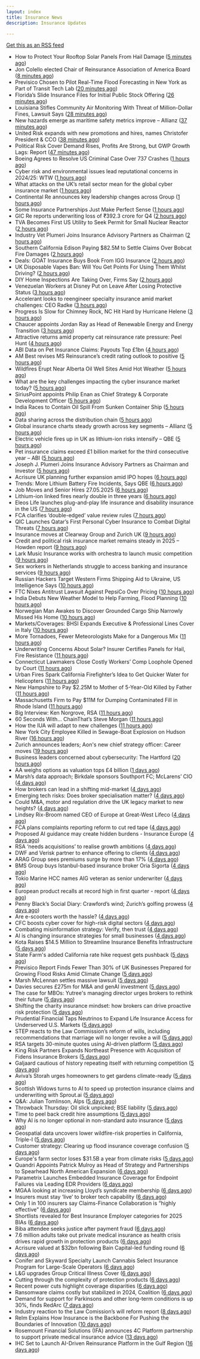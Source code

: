 ```yaml
---
layout: index
title: Insurance News
description: Insurance Updates

---
```


[Get this as an RSS feed](/insurance.rss)

<!-- news_marker starts -->
- How to Protect Your Rooftop Solar Panels From Hail Damage ([5 minutes ago](https://www.insurancejournal.com/news/southcentral/2025/05/27/825200.htm))
- Jon Colello elected Chair of Reinsurance Association of America Board ([8 minutes ago](https://www.reinsurancene.ws/jon-colello-elected-chair-of-reinsurance-association-of-america-board/))
- Previsico Chosen to Pilot Real-Time Flood Forecasting in New York as Part of Transit Tech Lab ([20 minutes ago](https://www.insurtechinsights.com/previsico-chosen-to-pilot-real-time-flood-forecasting-in-new-york-as-part-of-transit-tech-lab/))
- Florida’s Slide Insurance Files for Initial Public Stock Offering ([26 minutes ago](https://www.insurancejournal.com/news/southeast/2025/05/27/825191.htm))
- Louisiana Stifles Community Air Monitoring With Threat of Million-Dollar Fines, Lawsuit Says ([28 minutes ago](https://www.insurancejournal.com/news/southcentral/2025/05/27/825195.htm))
- New hazards emerge as maritime safety metrics improve – Allianz ([37 minutes ago](https://www.insurancebusinessmag.com/uk/news/marine/new-hazards-emerge-as-maritime-safety-metrics-improve--allianz-537061.aspx))
- United Risk expands with new promotions and hires, names Christofer President & CCO ([38 minutes ago](https://www.reinsurancene.ws/united-risk-expands-with-new-promotions-and-hires-names-christofer-president-cco/))
- Political Risk Cover Demand Rises, Profits Are Strong, but GWP Growth Lags: Report ([47 minutes ago](https://www.insurancejournal.com/news/international/2025/05/27/825128.htm))
- Boeing Agrees to Resolve US Criminal Case Over 737 Crashes ([1 hours ago](https://www.insurancejournal.com/news/national/2025/05/27/825174.htm))
- Cyber risk and environmental issues lead reputational concerns in 2024/25: WTW ([1 hours ago](https://www.reinsurancene.ws/cyber-risk-and-environmental-issues-lead-reputational-concerns-in-2024-25-wtw/))
- What attacks on the UK’s retail sector mean for the global cyber insurance market ([1 hours ago](https://www.insurancebusinessmag.com/uk/news/breaking-news/what-attacks-on-the-uks-retail-sector-mean-for-the-global-cyber-insurance-market-537050.aspx))
- Continental Re announces key leadership changes across Group ([1 hours ago](https://www.reinsurancene.ws/continental-re-announces-key-leadership-changes-across-group/))
- Some Insurance Partnerships Just Make Perfect Sense ([1 hours ago](https://insurance-edge.net/2025/05/27/some-insurance-partnerships-just-make-perfect-sense/))
- GIC Re reports underwriting loss of ₹392.3 crore for Q4 ([2 hours ago](https://www.reinsurancene.ws/gic-re-reports-underwriting-loss-of-%e2%82%b9392-3-crore-for-q4/))
- TVA Becomes First US Utility to Seek Permit for Small Nuclear Reactor ([2 hours ago](https://www.insurancejournal.com/news/southeast/2025/05/27/825158.htm))
- Industry Vet Plumeri Joins Insurance Advisory Partners as Chairman ([2 hours ago](https://www.insurancejournal.com/news/national/2025/05/27/825131.htm))
- Southern California Edison Paying $82.5M to Settle Claims Over Bobcat Fire Damages ([2 hours ago](https://www.insurancejournal.com/news/west/2025/05/27/825153.htm))
- Deals: GOAT Insurance Buys Book From IGG Insurance ([2 hours ago](https://insurance-edge.net/2025/05/27/deals-goat-insurance-buys-book-from-igg-insurance/))
- UK Disposable Vapes Ban: Will You Get Points For Using Them Whilst Driving? ([2 hours ago](https://insurance-edge.net/2025/05/27/uk-disposable-vapes-ban-will-you-get-points-for-using-them-whilst-driving/))
- DIY Home Inspections Are Taking Over, Firms Say ([2 hours ago](https://www.insurancejournal.com/news/national/2025/05/27/824890.htm))
- Venezuelan Workers at Disney Put on Leave After Losing Protective Status ([3 hours ago](https://www.insurancejournal.com/news/southeast/2025/05/27/825133.htm))
- Accelerant looks to reengineer specialty insurance amid market challenges: CEO Radke ([3 hours ago](https://www.reinsurancene.ws/accelerant-looks-to-reengineer-specialty-insurance-amid-market-challenges-ceo-radke/))
- Progress Is Slow for Chimney Rock, NC Hit Hard by Hurricane Helene ([3 hours ago](https://www.insurancejournal.com/news/southeast/2025/05/27/825125.htm))
- Chaucer appoints Jordan Ray as Head of Renewable Energy and Energy Transition ([3 hours ago](https://www.reinsurancene.ws/chaucer-appoints-jordan-ray-as-head-of-renewable-energy-and-energy-transition/))
- Attractive returns amid property cat reinsurance rate pressure: Peel Hunt ([4 hours ago](https://www.reinsurancene.ws/attractive-returns-amid-property-cat-reinsurance-rate-pressure-peel-hunt/))
- ABI Data on Pet Insurance Claims: Payouts Top £1bn ([4 hours ago](https://insurance-edge.net/2025/05/27/abi-data-on-pet-insurance-claims-payouts-top-1bn/))
- AM Best revises MS Reinsurance’s credit rating outlook to positive ([5 hours ago](https://www.reinsurancene.ws/am-best-revises-ms-reinsurances-credit-rating-outlook-to-positive/))
- Wildfires Erupt Near Alberta Oil Well Sites Amid Hot Weather ([5 hours ago](https://www.insurancejournal.com/news/international/2025/05/27/825114.htm))
- What are the key challenges impacting the cyber insurance market today? ([5 hours ago](https://www.insurancebusinessmag.com/uk/news/cyber/what-are-the-key-challenges-impacting-the-cyber-insurance-market-today-536998.aspx))
- SiriusPoint appoints Philip Enan as Chief Strategy & Corporate Development Officer ([5 hours ago](https://www.reinsurancene.ws/siriuspoint-appoints-philip-enan-as-chief-strategy-corporate-development-officer/))
- India Races to Contain Oil Spill From Sunken Container Ship ([5 hours ago](https://www.insurancejournal.com/news/international/2025/05/27/825061.htm))
- Data sharing across the distribution chain ([5 hours ago](https://www.insurancebusinessmag.com/uk/news/breaking-news/data-sharing-across-the-distribution-chain-536997.aspx))
- Global insurance charts steady growth across key segments – Allianz ([5 hours ago](https://www.insurancebusinessmag.com/uk/news/breaking-news/global-insurance-charts-steady-growth-across-key-segments--allianz-536991.aspx))
- Electric vehicle fires up in UK as lithium-ion risks intensify – QBE ([5 hours ago](https://www.insurancebusinessmag.com/uk/news/auto-motor/electric-vehicle-fires-up-in-uk-as-lithiumion-risks-intensify--qbe-536990.aspx))
- Pet insurance claims exceed £1 billion market for the third consecutive year – ABI ([5 hours ago](https://www.insurancebusinessmag.com/uk/news/breaking-news/pet-insurance-claims-exceed-1-billion-market-for-the-third-consecutive-year--abi-536999.aspx))
- Joseph J. Plumeri Joins Insurance Advisory Partners as Chairman and Investor ([5 hours ago](https://www.insurtechinsights.com/joseph-j-plumeri-joins-insurance-advisory-partners-as-chairman-and-investor/))
- Acrisure UK planning further expansion amid IPO hopes ([6 hours ago](https://www.postonline.co.uk/news/7957733/acrisure-uk-planning-further-expansion-amid-ipo-hopes))
- Trends: More Lithium Battery Fire Incidents, Says QBE ([6 hours ago](https://insurance-edge.net/2025/05/27/trends-more-lithium-battery-fire-incidents-says-qbe/))
- Job Moves and Senior Hires 27.05.2025 ([6 hours ago](https://insurance-edge.net/2025/05/27/job-moves-and-senior-hires-27-05-2025/))
- Lithium-ion linked fires nearly double in three years ([6 hours ago](https://www.postonline.co.uk/personal/7957821/lithium-ion-linked-fires-nearly-double-in-three-years))
- Eleos Life launches plug-and-play life insurance and disability insurance in the US ([7 hours ago](https://ifamagazine.com/eleos-life-launches-plug-and-play-life-insurance-and-disability-insurance-in-the-us/))
- FCA clarifies ‘double-edged’ value review rules ([7 hours ago](https://www.postonline.co.uk/regulation/7957818/fca-clarifies-%E2%80%98double-edged%E2%80%99-value-review-rules))
- QIC Launches Qatar’s First Personal Cyber Insurance to Combat Digital Threats ([7 hours ago](https://www.insurtechinsights.com/qic-launches-qatars-first-personal-cyber-insurance-to-combat-digital-threats/))
- Insurance moves at Clearway Group and Zurich UK ([9 hours ago](https://www.insurancebusinessmag.com/uk/news/breaking-news/insurance-moves-at-clearway-group-and-zurich-uk-536969.aspx))
- Credit and political risk insurance market remains steady in 2025 – Howden report ([9 hours ago](https://www.insurancebusinessmag.com/uk/news/breaking-news/credit-and-political-risk-insurance-market-remains-steady-in-2025--howden-report-536968.aspx))
- Lark Music Insurance works with orchestra to launch music competition ([9 hours ago](https://www.insurancebusinessmag.com/uk/news/breaking-news/lark-music-insurance-works-with-orchestra-to-launch-music-competition-536967.aspx))
- Sex workers in Netherlands struggle to access banking and insurance services ([9 hours ago](https://www.insurancebusinessmag.com/uk/news/breaking-news/sex-workers-in-netherlands-struggle-to-access-banking-and-insurance-services-536966.aspx))
- Russian Hackers Target Western Firms Shipping Aid to Ukraine, US Intelligence Says ([10 hours ago](https://www.insurancejournal.com/news/national/2025/05/27/825073.htm))
- FTC Nixes Antitrust Lawsuit Against PepsiCo Over Pricing ([10 hours ago](https://www.insurancejournal.com/news/national/2025/05/27/825066.htm))
- India Debuts New Weather Model to Help Farming, Flood Planning ([10 hours ago](https://www.insurancejournal.com/news/international/2025/05/27/825049.htm))
- Norwegian Man Awakes to Discover Grounded Cargo Ship Narrowly Missed His Home ([10 hours ago](https://www.insurancejournal.com/news/international/2025/05/27/825052.htm))
- Markets/Coverages: BHSI Expands Executive & Professional Lines Cover in Italy ([10 hours ago](https://www.insurancejournal.com/news/international/2025/05/27/825058.htm))
- More Tornadoes, Fewer Meteorologists Make for a Dangerous Mix ([11 hours ago](https://www.insurancejournal.com/news/national/2025/05/27/825070.htm))
- Underwriting Concerns About Solar? Insurer Certifies Panels for Hail, Fire Resistance ([11 hours ago](https://www.insurancejournal.com/news/southeast/2025/05/27/825032.htm))
- Connecticut Lawmakers Close Costly Workers’ Comp Loophole Opened by Court ([11 hours ago](https://www.insurancejournal.com/news/east/2025/05/27/825084.htm))
- Urban Fires Spark California Firefighter’s Idea to Get Quicker Water for Helicopters ([11 hours ago](https://www.insurancejournal.com/news/west/2025/05/27/825010.htm))
- New Hampshire to Pay $2.25M to Mother of 5-Year-Old Killed by Father ([11 hours ago](https://www.insurancejournal.com/news/east/2025/05/27/825081.htm))
- Massachusetts Firm to Pay $11M for Dumping Contaminated Fill in Rhode Island ([11 hours ago](https://www.insurancejournal.com/news/east/2025/05/27/825091.htm))
- Big Interview: Ken Norgrove, RSA ([11 hours ago](https://www.postonline.co.uk/commercial/7957757/big-interview-ken-norgrove-rsa))
- 60 Seconds With... ChainThat’s Steve Morgan ([11 hours ago](https://www.postonline.co.uk/technology/7957440/60-seconds-with-chainthat%E2%80%99s-steve-morgan))
- How the IUA will adapt to new challenges ([11 hours ago](https://www.postonline.co.uk/lloyd%E2%80%99slondon/7957817/how-the-iua-will-adapt-to-new-challenges))
- New York City Employee Killed in Sewage-Boat Explosion on Hudson River ([16 hours ago](https://www.insurancejournal.com/news/east/2025/05/26/825077.htm))
- Zurich announces leaders; Aon's new chief strategy officer: Career moves ([19 hours ago](https://www.dig-in.com/news/zurichs-leaders-aons-chief-strategy-officer-career-moves))
- Business leaders concerned about cybersecurity: The Hartford ([20 hours ago](https://www.dig-in.com/news/business-leaders-concerned-about-cybersecurity-the-hartford))
- AA weighs options as valuation tops £4 billion ([1 days ago](https://www.insurancebusinessmag.com/uk/news/auto-motor/aa-weighs-options-as-valuation-tops-4-billion-536849.aspx))
- Marsh’s data approach; Birkdale sponsors Southport FC; McLarens’ CIO ([4 days ago](https://www.postonline.co.uk/news/7957810/marsh%E2%80%99s-data-approach-birkdale-sponsors-southport-fc-mclarens%E2%80%99-cio))
- How brokers can lead in a shifting mid-market ([4 days ago](https://www.insurancebusinessmag.com/uk/news/breaking-news/how-brokers-can-lead-in-a-shifting-midmarket-536720.aspx))
- Emerging tech risks: Does broker specialisation matter? ([4 days ago](https://www.insurancebusinessmag.com/uk/news/technology/emerging-tech-risks-does-broker-specialisation-matter-536719.aspx))
- Could M&A, motor and regulation drive the UK legacy market to new heights? ([4 days ago](https://www.postonline.co.uk/reinsurance/7957816/could-ma-motor-and-regulation-drive-the-uk-legacy-market-to-new-heights))
- Lindsey Rix-Broom named CEO of Europe at Great-West Lifeco ([4 days ago](https://www.insurancebusinessmag.com/uk/news/life-insurance/lindsey-rixbroom-named-ceo-of-europe-at-greatwest-lifeco-536718.aspx))
- FCA plans complaints reporting reform to cut red tape ([4 days ago](https://www.insurancebusinessmag.com/uk/news/breaking-news/fca-plans-complaints-reporting-reform-to-cut-red-tape-536717.aspx))
- Proposed AI guidance may create hidden burdens - Insurance Europe ([4 days ago](https://www.insurancebusinessmag.com/uk/news/technology/proposed-ai-guidance-may-create-hidden-burdens--insurance-europe-536716.aspx))
- RSA ‘needs acquisitions’ to realise growth ambitions ([4 days ago](https://www.postonline.co.uk/news/7957807/rsa-%E2%80%98needs-acquisitions%E2%80%99-to-realise-growth-ambitions))
- DWF and Verisk partner to enhance offering to clients ([4 days ago](https://www.postonline.co.uk/news/7957815/dwf-and-verisk-partner-to-enhance-offering-to-clients))
- ARAG Group sees premiums surge by more than 17% ([4 days ago](https://www.insurancebusinessmag.com/uk/news/breaking-news/arag-group-sees-premiums-surge-by-more-than-17-536693.aspx))
- BMS Group buys Istanbul-based insurance broker Oria Sigorta ([4 days ago](https://www.insurancebusinessmag.com/uk/news/breaking-news/bms-group-buys-istanbulbased-insurance-broker-oria-sigorta-536691.aspx))
- Tokio Marine HCC names AIG veteran as senior underwriter ([4 days ago](https://www.insurancebusinessmag.com/uk/news/professional-liability/tokio-marine-hcc-names-aig-veteran-as-senior-underwriter-536690.aspx))
- European product recalls at record high in first quarter - report ([4 days ago](https://www.insurancebusinessmag.com/uk/news/breaking-news/european-product-recalls-at-record-high-in-first-quarter--report-536689.aspx))
- Penny Black’s Social Diary: Crawford’s wind; Zurich’s golfing prowess ([4 days ago](https://www.postonline.co.uk/people/7957569/penny-black%E2%80%99s-social-diary-crawford%E2%80%99s-wind-zurich%E2%80%99s-golfing-prowess))
- Are e-scooters worth the hassle? ([4 days ago](https://www.postonline.co.uk/regulation/7957744/are-e-scooters-worth-the-hassle))
- CFC boosts cyber cover for high-risk digital sectors ([4 days ago](https://www.insurancebusinessmag.com/uk/news/cyber/cfc-boosts-cyber-cover-for-highrisk-digital-sectors-536652.aspx))
- Combating misinformation strategy: Verify, then trust ([4 days ago](https://www.dig-in.com/opinion/strategies-for-fighting-misinformation))
- AI is changing insurance strategies for small businesses ([4 days ago](https://www.dig-in.com/opinion/ai-is-changing-insurance-strategies-for-small-businesses))
- Kota Raises $14.5 Million to Streamline Insurance Benefits Infrastructure ([5 days ago](https://www.insurtechinsights.com/kota-raises-14-5-million-to-streamline-insurance-benefits-infrastructure/))
- State Farm's added California rate hike request gets pushback ([5 days ago](https://www.dig-in.com/news/state-farms-added-california-rate-hike-gets-pushback))
- Previsico Report Finds Fewer Than 30% of UK Businesses Prepared for Growing Flood Risks Amid Climate Change ([5 days ago](https://www.insurtechinsights.com/previsico-report-finds-fewer-than-30-of-uk-businesses-prepared-for-growing-flood-risks-amid-climate-change/))
- Marsh McLennan settles massive lawsuit ([5 days ago](https://www.insurancebusinessmag.com/uk/news/legal-insights/marsh-mclennan-settles-massive-lawsuit-536579.aspx))
- Davies secures £275m for M&A and genAI investment ([5 days ago](https://www.postonline.co.uk/claims/7957808/davies-secures-%C2%A3275m-for-ma-and-genai-investment))
- The case for MBOs: Yutree's managing director urges brokers to rethink their future ([5 days ago](https://www.insurancebusinessmag.com/uk/news/business-resilience/the-case-for-mbos-yutrees-managing-director-urges-brokers-to-rethink-their-future-536561.aspx))
- Shifting the charity insurance mindset: how brokers can drive proactive risk protection ([5 days ago](https://www.insurancebusinessmag.com/uk/news/non-profits/shifting-the-charity-insurance-mindset-how-brokers-can-drive-proactive-risk-protection-536560.aspx))
- Prudential Financial Taps Neutrinos to Expand Life Insurance Access for Underserved U.S. Markets ([5 days ago](https://www.insurtechinsights.com/prudential-financial-taps-neutrinos-to-expand-life-insurance-access-for-underserved-u-s-markets/))
- STEP reacts to the Law Commission’s reform of wills, including recommendations that marriage will no longer revoke a will ([5 days ago](https://ifamagazine.com/step-reacts-to-the-law-commissions-reform-of-wills-including-recommendations-that-marriage-will-no-longer-revoke-a-will/))
- RSA targets 30-minute quotes using AI-driven platform ([5 days ago](https://www.postonline.co.uk/commercial/7957756/rsa-targets-30-minute-quotes-using-ai-driven-platform))
- King Risk Partners Expands Northeast Presence with Acquisition of Fidens Insurance Brokers ([5 days ago](https://www.insurtechinsights.com/king-risk-partners-expands-northeast-presence-with-acquisition-of-fidens-insurance-brokers/))
- Galjaard cautious of history repeating itself with returning competition ([5 days ago](https://www.postonline.co.uk/news/7957781/galjaard-cautious-of-history-repeating-itself-with-returning-competition))
- Aviva’s Storah urges homeowners to get gardens climate-ready ([5 days ago](https://www.postonline.co.uk/personal/7957795/aviva%E2%80%99s-storah-urges-homeowners-to-get-gardens-climate-ready))
- Scottish Widows turns to AI to speed up protection insurance claims and underwriting with Sprout.ai ([5 days ago](https://ifamagazine.com/scottish-widows-turns-to-ai-to-speed-up-protection-insurance-claims-and-underwriting-with-sprout-ai/))
- Q&A: Julian Tomlinson, Alps ([5 days ago](https://www.postonline.co.uk/broker/7957208/qa-julian-tomlinson-alps))
- Throwback Thursday: Oil slick unpicked; BSE liability ([5 days ago](https://www.postonline.co.uk/commercial/7956605/throwback-thursday-oil-slick-unpicked-bse-liability))
- Time to peel back credit hire assumptions ([5 days ago](https://www.postonline.co.uk/personal/7957762/time-to-peel-back-credit-hire-assumptions))
- Why AI is no longer optional in non-standard auto insurance ([5 days ago](https://www.dig-in.com/opinion/ais-role-in-non-standard-auto-insurance))
- Geospatial data uncovers lower wildfire-risk properties in California, Triple-I ([5 days ago](https://www.dig-in.com/news/geospatial-data-wildfire-prone-california-properties))
- Customer strategy: Clearing up flood insurance coverage confusion ([5 days ago](https://www.dig-in.com/opinion/clearing-up-flood-insurance-coverage-confusion))
- Europe's farm sector loses $31.5B a year from climate risks ([5 days ago](https://www.dig-in.com/articles/europes-farm-sector-loses-31-5b-a-year-from-climate-risks))
- Quandri Appoints Patrick Mulroy as Head of Strategy and Partnerships to Spearhead North American Expansion ([6 days ago](https://www.insurtechinsights.com/quandri-appoints-patrick-mulroy-as-head-of-strategy-and-partnerships-to-spearhead-north-american-expansion/))
- Parametrix Launches Embedded Insurance Coverage for Endpoint Failures via Leading EDR Providers ([6 days ago](https://www.insurtechinsights.com/parametrix-launches-embedded-insurance-coverage-for-endpoint-failures-via-leading-edr-providers/))
- MGAA looking at increasing Lloyd’s syndicate membership ([6 days ago](https://www.postonline.co.uk/news/7957794/mgaa-looking-at-increasing-lloyd%E2%80%99s-syndicate-membership))
- Insurers must stay ‘live’ to broker tech capability ([6 days ago](https://www.postonline.co.uk/broker/7957792/insurers-must-stay-%E2%80%98live%E2%80%99-to-broker-tech-capability))
- Only 1 in 100 insurers say Claims-Finance Collaboration is “highly effective” ([6 days ago](https://ifamagazine.com/only-1-in-100-insurers-say-claims-finance-collaboration-is-highly-effective/))
- Shortlists revealed for Best Insurance Employer categories for 2025 BIAs ([6 days ago](https://www.postonline.co.uk/broker/7957793/shortlists-revealed-for-best-insurance-employer-categories-for-2025-bias))
- Biba attendee seeks justice after payment fraud ([6 days ago](https://www.postonline.co.uk/news/7957800/biba-attendee-seeks-justice-after-payment-fraud))
- 7.6 million adults take out private medical insurance as health crisis drives rapid growth in protection products ([6 days ago](https://ifamagazine.com/7-6-million-adults-take-out-private-medical-insurance-as-health-crisis-drives-rapid-growth-in-protection-products/))
- Acrisure valued at $32bn following Bain Capital-led funding round ([6 days ago](https://www.postonline.co.uk/broker/7957799/acrisure-valued-at-32bn-following-bain-capital-led-funding-round))
- Conifer and Skyward Specialty Launch Cannabis Select Insurance Program for Large-Scale Operators ([6 days ago](https://www.insurtechinsights.com/conifer-and-skyward-specialty-launch-cannabis-select-insurance-program-for-large-scale-operators/))
- L&G upgrades Group Critical Illness Cover ([6 days ago](https://ifamagazine.com/lg-upgrades-group-critical-illness-cover/))
- Cutting through the complexity of protection products ([6 days ago](https://ifamagazine.com/cutting-through-the-complexity-of-protection-products/))
- Recent power cuts highlight coverage disparities ([6 days ago](https://www.postonline.co.uk/commercial/7957791/recent-power-cuts-highlight-coverage-disparities))
- Ransomware claims costly but stabilized in 2024, Coalition ([6 days ago](https://www.dig-in.com/news/ransomware-claims-costly-but-stabilized-in-2024-coalition))
- Demand for support for Parkinsons and other long-term conditions is up 30%, finds RedArc ([7 days ago](https://ifamagazine.com/demand-for-support-for-parkinsons-and-other-long-term-conditions-is-up-30-finds-redarc/))
- Industry reaction to the Law Comission’s will reform report ([8 days ago](https://ifamagazine.com/industry-reaction-to-the-law-comissions-will-reform-report/))
- Relm Explains How Insurance is the Backbone For Pushing the Boundaries of Innovation ([10 days ago](https://thefintechtimes.com/relm-explains-how-insurance-is-the-backbone-for-pushing-the-boundaries-of-innovation/))
- Rosemount Financial Solutions (IFA) announces 4C Platform partnership to support private medical insurance advice ([13 days ago](https://ifamagazine.com/rosemount-financial-solutions-ifa-announces-4c-platform-partnership-to-support-private-medical-insurance-advice/))
- IHC Set to Launch AI-Driven Reinsurance Platform in the Gulf Region ([16 days ago](https://thefintechtimes.com/ihc-set-to-launch-ai-driven-reinsurance-platform/))

<!-- news_marker ends -->